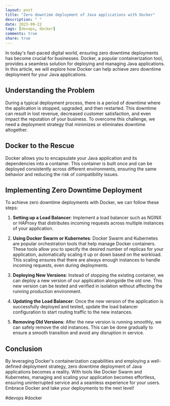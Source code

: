 ```yaml
---
layout: post
title: "Zero downtime deployment of Java applications with Docker"
description: " "
date: 2023-09-22
tags: [devops, docker]
comments: true
share: true
---
```


In today's fast-paced digital world, ensuring zero downtime deployments has become crucial for businesses. Docker, a popular containerization tool, provides a seamless solution for deploying and managing Java applications. In this article, we will explore how Docker can help achieve zero downtime deployment for your Java applications.

## Understanding the Problem

During a typical deployment process, there is a period of downtime where the application is stopped, upgraded, and then restarted. This downtime can result in lost revenue, decreased customer satisfaction, and even impact the reputation of your business. To overcome this challenge, we need a deployment strategy that minimizes or eliminates downtime altogether.

## Docker to the Rescue

Docker allows you to encapsulate your Java application and its dependencies into a container. This container is built once and can be deployed consistently across different environments, ensuring the same behavior and reducing the risk of compatibility issues.

## Implementing Zero Downtime Deployment

To achieve zero downtime deployments with Docker, we can follow these steps:

1. **Setting up a Load Balancer**: Implement a load balancer such as NGINX or HAProxy that distributes incoming requests across multiple instances of your application.

2. **Using Docker Swarm or Kubernetes**: Docker Swarm and Kubernetes are popular orchestration tools that help manage Docker containers. These tools allow you to specify the desired number of replicas for your application, automatically scaling it up or down based on the workload. This scaling ensures that there are always enough instances to handle incoming requests, even during deployments.

3. **Deploying New Versions**: Instead of stopping the existing container, we can deploy a new version of our application alongside the old one. This new version can be tested and verified in isolation without affecting the running production environment.

4. **Updating the Load Balancer**: Once the new version of the application is successfully deployed and tested, update the load balancer configuration to start routing traffic to the new instances.

5. **Removing Old Versions**: After the new version is running smoothly, we can safely remove the old instances. This can be done gradually to ensure a smooth transition and avoid any disruption in service.

## Conclusion

By leveraging Docker's containerization capabilities and employing a well-defined deployment strategy, zero downtime deployment of Java applications becomes a reality. With tools like Docker Swarm and Kubernetes, managing and scaling your application becomes effortless, ensuring uninterrupted service and a seamless experience for your users. Embrace Docker and take your deployments to the next level!

#devops #docker